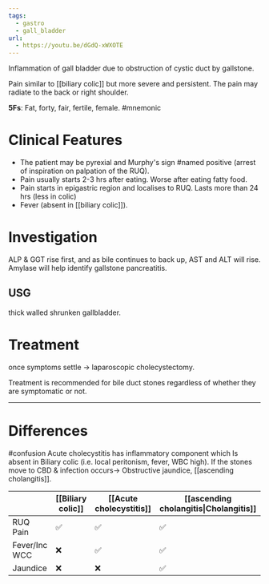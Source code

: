 ```yaml
---
tags:
  - gastro
  - gall_bladder
url:
  - https://youtu.be/dGdQ-xWXOTE
---
```

Inflammation of gall bladder due to obstruction of cystic duct by gallstone. 

Pain similar to [[biliary colic]] but more severe and persistent. The pain may radiate to the back or right shoulder. 

**5Fs**: Fat, forty, fair, fertile, female. #mnemonic 
# Clinical Features
- The patient may be pyrexial and Murphy's sign #named positive (arrest of inspiration on palpation of the RUQ). 
- Pain usually starts 2-3 hrs after eating. Worse after eating fatty food.
- Pain starts in epigastric region and localises to RUQ. Lasts more than 24 hrs (less in colic)
- Fever (absent in [[biliary colic]]). 

# Investigation
ALP & GGT rise first, and as bile continues to back up, AST and ALT will rise. 
Amylase will help identify gallstone pancreatitis. 
## USG
thick walled shrunken gallbladder.

# Treatment
once symptoms settle -> laparoscopic cholecystectomy.

Treatment is recommended for bile duct stones regardless of whether they are symptomatic or not. 

---
# Differences
#confusion 
Acute cholecystitis has inflammatory component which Is absent in Biliary colic (i.e. local peritonism, fever, WBC high). If the stones move to CBD & infection occurs-> Obstructive jaundice, [[ascending cholangitis]].

|               | [[Biliary colic]] | [[Acute cholecystitis]] | [[ascending cholangitis\|Cholangitis]] |
| ------------- | ----------------- | ----------------------- | -------------------------------------- |
| RUQ Pain      | ✅                 | ✅                       | ✅                                      |
| Fever/Inc WCC | ❌                 | ✅                       | ✅                                      |
| Jaundice      | ❌                 | ❌                       | ✅                                      |
